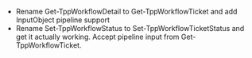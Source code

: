 - Rename Get-TppWorkflowDetail to Get-TppWorkflowTicket and add InputObject pipeline support
- Rename Set-TppWorkflowStatus to Set-TppWorkflowTicketStatus and get it actually working.  Accept pipeline input from Get-TppWorkflowTicket.
